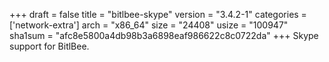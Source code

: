 +++
draft = false
title = "bitlbee-skype"
version = "3.4.2-1"
categories = ['network-extra']
arch = "x86_64"
size = "24408"
usize = "100947"
sha1sum = "afc8e5800a4db98b3a6898eaf986622c8c0722da"
+++
Skype support for BitlBee.